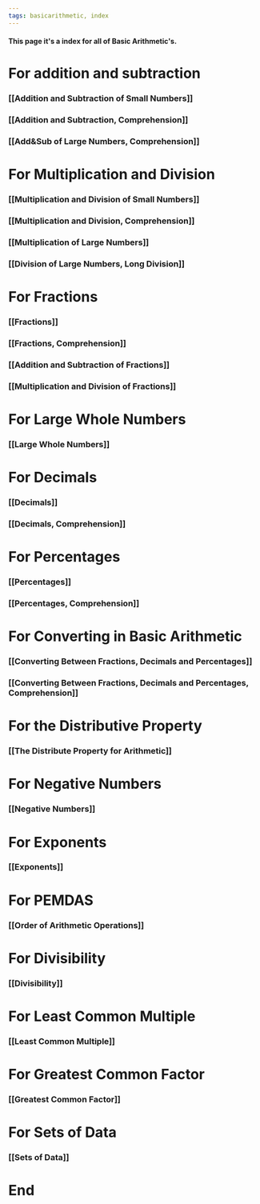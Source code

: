 ```yaml
---
tags: basicarithmetic, index
---
```


#### This page it's a index for all of Basic Arithmetic's.

# For addition and subtraction

### [[Addition and Subtraction of Small Numbers]]
### [[Addition and Subtraction, Comprehension]]
### [[Add&Sub of Large Numbers, Comprehension]]

# For Multiplication and Division

### [[Multiplication and Division of Small Numbers]]
### [[Multiplication and Division, Comprehension]]
### [[Multiplication of Large Numbers]]
### [[Division of Large Numbers, Long Division]]

# For Fractions

### [[Fractions]]
### [[Fractions, Comprehension]]
### [[Addition and Subtraction of Fractions]]
### [[Multiplication and Division of Fractions]]

# For Large Whole Numbers

### [[Large Whole Numbers]]

# For Decimals

### [[Decimals]]
### [[Decimals, Comprehension]]

# For Percentages

### [[Percentages]]
### [[Percentages, Comprehension]]

# For Converting in Basic Arithmetic

### [[Converting Between Fractions, Decimals and Percentages]]
### [[Converting Between Fractions, Decimals and Percentages, Comprehension]]

# For the Distributive Property

### [[The Distribute Property for Arithmetic]]

# For Negative Numbers

### [[Negative Numbers]]

# For Exponents 

### [[Exponents]]

# For PEMDAS
### [[Order of Arithmetic Operations]]

# For Divisibility

### [[Divisibility]]

# For Least Common Multiple

### [[Least Common Multiple]]

# For Greatest Common Factor

### [[Greatest Common Factor]]

# For Sets of Data

### [[Sets of Data]]

# End
